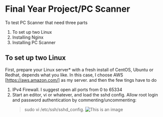 # Final Year Project/PC Scanner
To test PC Scanner that need three parts
1. To set up two Linux
2. Installing Nginx
3. Installing PC Scanner


## To set up two Linux
First, prepare your Linux server* with a fresh install of CentOS, Ubuntu or Redhat, depends what you like.
In this case, I choose AWS [https://aws.amazon.com/] as my server. and then the few tings have to do 
1. IPv4 Firewall. I suggest open all ports from 0 to 65334
2. Start an editor, vi or whatever, and load the sshd config. Allow root login and password authentication by commenting/uncommenting: 
   > sudo vi /etc/ssh/sshd_config. 
   ![This is an image](https://myoctocat.com/assets/images/base-octocat.svg)


  

